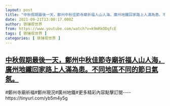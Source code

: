 ```yaml
---
layout: post
title: "中秋假期最後一天，鄭州中秋佳節寺廟祈福人山人海，廣州地鐵回家路上人滿為患。不同地區不同的節日氣氛。"
date: 2021-09-21T13:00:17.000Z
author: 铁锤观世界
from: https://www.youtube.com/watch?v=k9mRkODqfcE
tags: [ 铁锤观世界 ]
categories: [ 铁锤观世界 ]
---
```

<!--1632229217000-->
[中秋假期最後一天，鄭州中秋佳節寺廟祈福人山人海，廣州地鐵回家路上人滿為患。不同地區不同的節日氣氛。](https://www.youtube.com/watch?v=k9mRkODqfcE)
------

<div>
#鄭州寺廟祈福#鄭州現況#廣州地鐵#更多精彩內容點擊訂閱----https://tinyurl.com/yb5m4y5g
</div>
